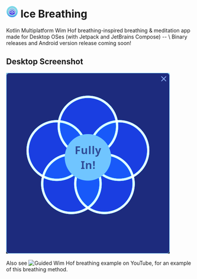 # ![icon](icons/icebreathing_32.png) Ice Breathing
Kotlin Multiplatform Wim Hof breathing-inspired breathing & meditation app made for Desktop OSes (with Jetpack and JetBrains Compose) -- \\ Binary releases and Android version release coming soon!

## Desktop Screenshot

![Screenshot](screenshots/iceman_full.png)


Also see ![Guided Wim Hof breathing example on YouTube](https://www.youtube.com/watch?v=tybOi4hjZFQ),
for an example of this breathing method.
